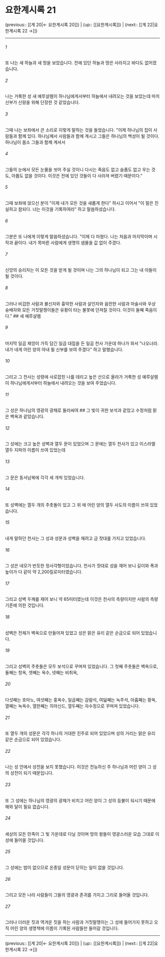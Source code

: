 # 요한계시록 21

(previous:: [[계 20|← 요한계시록 20]]) | (up:: [[요한계시록]]) | (next:: [[계 22|요한계시록 22 →]])

***




###### 1 

또 나는 새 하늘과 새 땅을 보았습니다. 전에 있던 하늘과 땅은 사라지고 바다도 없어졌습니다. 



###### 2 

나는 거룩한 성 새 예루살렘이 하나님에게서부터 하늘에서 내려오는 것을 보았는데 마치 신부가 신랑을 위해 단장한 것 같았습니다. 



###### 3 

그때 나는 보좌에서 큰 소리로 이렇게 말하는 것을 들었습니다. "이제 하나님의 집이 사람들과 함께 있다. 하나님께서 사람들과 함께 계시고 그들은 하나님의 백성이 될 것이다. 하나님이 몸소 그들과 함께 계셔서 



###### 4 

그들의 눈에서 모든 눈물을 씻어 주실 것이니 다시는 죽음도 없고 슬픔도 없고 우는 것도, 아픔도 없을 것이다. 이것은 전에 있던 것들이 다 사라져 버렸기 때문이다." 



###### 5 

그때 보좌에 앉으신 분이 "이제 내가 모든 것을 새롭게 한다" 하시고 이어서 "이 말은 진실하고 참되다. 너는 이것을 기록하여라" 하고 말씀하셨습니다. 



###### 6 

그분은 또 나에게 이렇게 말씀하셨습니다. "이제 다 마쳤다. 나는 처음과 마지막이며 시작과 끝이다. 내가 목마른 사람에게 생명의 샘물을 값 없이 주겠다. 



###### 7 

신앙의 승리자는 이 모든 것을 받게 될 것이며 나는 그의 하나님이 되고 그는 내 아들이 될 것이다. 



###### 8 

그러나 비겁한 사람과 불신자와 흉악한 사람과 살인자와 음란한 사람과 마술사와 우상 숭배자와 모든 거짓말쟁이들은 유황이 타는 불못에 던져질 것이다. 이것이 둘째 죽음이다." ## 새 예루살렘 



###### 9 

마지막 일곱 재앙이 가득 담긴 일곱 대접을 든 일곱 천사 가운데 하나가 와서 "나오너라. 내가 네게 어린 양의 아내 될 신부를 보여 주겠다" 하고 말했습니다. 



###### 10 

그리고 그 천사는 성령에 사로잡힌 나를 데리고 높은 산으로 올라가 거룩한 성 예루살렘이 하나님에게서부터 하늘에서 내려오는 것을 보여 주었습니다. 



###### 11 

그 성은 하나님의 영광의 광채로 둘러싸여 ## 그 빛이 귀한 보석과 같았고 수정처럼 맑은 벽옥과 같았습니다. 



###### 12 

그 성에는 크고 높은 성벽과 열두 문이 있었으며 그 문에는 열두 천사가 있고 이스라엘 열두 지파의 이름이 쓰여 있었는데 



###### 13 

그 문은 동서남북에 각각 세 개씩 있었습니다. 



###### 14 

또 성벽에는 열두 개의 주춧돌이 있고 그 위 에 어린 양의 열두 사도의 이름이 쓰여 있었습니다. 



###### 15 

내게 말하던 천사는 그 성과 성문과 성벽을 재려고 금 잣대를 가지고 있었습니다. 



###### 16 

그 성은 네모가 반듯한 정사각형이었습니다. 천사가 잣대로 성을 재어 보니 길이와 폭과 높이가 다 같이 약 2,200킬로미터였습니다. 



###### 17 

그리고 성벽 두께를 재어 보니 약 65미터였는데 이것은 천사의 측량이지만 사람의 측량 기준에 의한 것입니다. 



###### 18 

성벽은 전체가 벽옥으로 만들어져 있었고 성은 맑은 유리 같은 순금으로 되어 있었습니다. 



###### 19 

그리고 성벽의 주춧돌은 모두 보석으로 꾸며져 있었습니다. 그 첫째 주춧돌은 벽옥으로, 둘째는 청옥, 셋째는 옥수, 넷째는 비취옥, 



###### 20 

다섯째는 호마노, 여섯째는 홍옥수, 일곱째는 감람석, 여덟째는 녹주석, 아홉째는 황옥, 열째는 녹옥수, 열한째는 히아신드, 열두째는 자수정으로 꾸며져 있었습니다. 



###### 21 

또 열두 개의 성문은 각각 하나의 거대한 진주로 되어 있었으며 성의 거리는 맑은 유리 같은 순금으로 되어 있었습니다. 



###### 22 

나는 성 안에서 성전을 보지 못했습니다. 이것은 전능하신 주 하나님과 어린 양이 그 성의 성전이 되기 때문입니다. 



###### 23 

또 그 성에는 하나님의 영광의 광채가 비치고 어린 양이 그 성의 등불이 되시기 때문에 해와 달이 필요 없습니다. 



###### 24 

세상의 모든 민족이 그 빛 가운데로 다닐 것이며 땅의 왕들이 영광스러운 모습 그대로 이 성에 들어올 것입니다. 



###### 25 

그 성에는 밤이 없으므로 온종일 성문이 닫히는 일이 없을 것입니다. 



###### 26 

그리고 모든 나라 사람들이 그들의 영광과 존귀를 가지고 그리로 들어올 것입니다. 



###### 27 

그러나 더러운 짓과 역겨운 짓을 하는 사람과 거짓말쟁이는 그 성에 들어가지 못하고 오직 어린 양의 생명책에 이름이 기록된 사람들만 들어갈 것입니다.

***

(previous:: [[계 20|← 요한계시록 20]]) | (up:: [[요한계시록]]) | (next:: [[계 22|요한계시록 22 →]])

